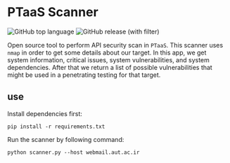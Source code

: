 # PTaaS Scanner

![GitHub top language](https://img.shields.io/github/languages/top/apt-tool/apt-scanner)
![GitHub release (with filter)](https://img.shields.io/github/v/release/apt-tool/apt-scanner)

Open source tool to perform API security scan in ```PTaaS```. This scanner uses ```nmap``` in order
to get some details about our target. In this app, we get system information, critical issues, system vulnerabilities,
and system dependencies. After that we return a list of possible vulnerabilities that might be used in a penetrating testing
for that target.

## use

Install dependencies first:

```shell
pip install -r requirements.txt
```

Run the scanner by following command:

```shell
python scanner.py --host webmail.aut.ac.ir
```
